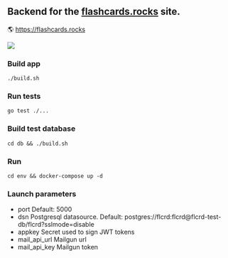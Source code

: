 ## Backend for the [flashcards.rocks](https://flashcards.rocks) site.

🌎 https://flashcards.rocks

![](https://github.com/alvox/flcrd-web/workflows/Build%20image/badge.svg)

### Build app
`./build.sh`

### Run tests
`go test ./...`

### Build test database
`cd db && ./build.sh`

### Run
`cd env && docker-compose up -d`

### Launch parameters
- port Default: 5000
- dsn Postgresql datasource. Default: postgres://flcrd:flcrd@flcrd-test-db/flcrd?sslmode=disable
- appkey Secret used to sign JWT tokens
- mail_api_url Mailgun url
- mail_api_key Mailgun token
